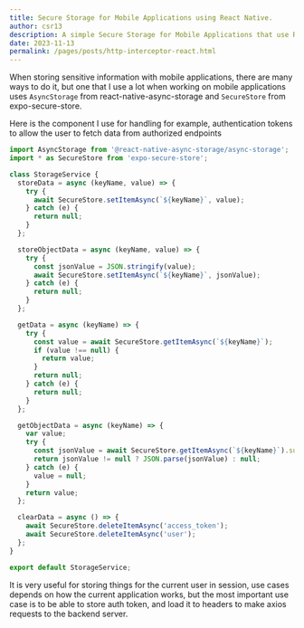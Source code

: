 ```yaml
---
title: Secure Storage for Mobile Applications using React Native.
author: csr13
description: A simple Secure Storage for Mobile Applications that use React Native.
date: 2023-11-13
permalink: /pages/posts/http-interceptor-react.html
---
```


When storing sensitive information with mobile applications, there are many ways to
do it, but one that I use a lot when working on mobile applications uses
`AsyncStorage` from react-native-async-storage and `SecureStore` from
expo-secure-store.

Here is the component I use for handling for example, authentication tokens to allow the user to fetch data from authorized endpoints


```javascript
import AsyncStorage from '@react-native-async-storage/async-storage';
import * as SecureStore from 'expo-secure-store';

class StorageService {
  storeData = async (keyName, value) => {
    try {
      await SecureStore.setItemAsync(`${keyName}`, value);
    } catch (e) {
      return null;
    }
  };

  storeObjectData = async (keyName, value) => {
    try {
      const jsonValue = JSON.stringify(value);
      await SecureStore.setItemAsync(`${keyName}`, jsonValue);
    } catch (e) {
      return null;
    }
  };

  getData = async (keyName) => {
    try {
      const value = await SecureStore.getItemAsync(`${keyName}`);
      if (value !== null) {
        return value;
      }
      return null;
    } catch (e) {
      return null;
    }
  };

  getObjectData = async (keyName) => {
    var value;
    try {
      const jsonValue = await SecureStore.getItemAsync(`${keyName}`).succ;
      return jsonValue != null ? JSON.parse(jsonValue) : null;
    } catch (e) {
      value = null;
    }
    return value;
  };

  clearData = async () => {
    await SecureStore.deleteItemAsync('access_token');
    await SecureStore.deleteItemAsync('user');
  };
}

export default StorageService;
```

It is very useful for storing things for the current user in session, use cases
depends on how the current application works, but the most important use case is to
be able to store auth token, and load it to headers to make axios requests to the
backend server.
